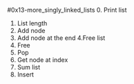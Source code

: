 #0x13-more_singly_linked_lists
0. Print list
1. List length
2. Add node
3. Add node at the end
4.Free list
5. Free
6. Pop
7. Get node at index
8. Sum list
9. Insert
